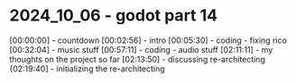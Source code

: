 # 2024_10_06 - godot part 14

[00:00:00] - countdown
[00:02:56] - intro
[00:05:30] - coding - fixing rico
[00:32:04] - music stuff
[00:57:11] - coding - audio stuff
[02:11:11] - my thoughts on the project so far
[02:13:50] - discussing re-architecting 
{02:19:40] - initializing the re-architecting
